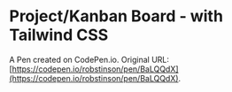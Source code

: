 # Project/Kanban Board - with Tailwind CSS

A Pen created on CodePen.io. Original URL: [https://codepen.io/robstinson/pen/BaLQQdX](https://codepen.io/robstinson/pen/BaLQQdX).



